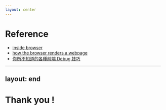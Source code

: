 ```yaml
---
layout: center
---
```


# Reference

- [inside browser](https://developer.chrome.com/blog/inside-browser-part3/)
- [how the browser renders a webpage](https://medium.com/jspoint/how-the-browser-renders-a-web-page-dom-cssom-and-rendering-df10531c9969)
- [你所不知道的各種前端 Debug 技巧](https://ithelp.ithome.com.tw/users/20129636/ironman/3382)

<!-- 最後附上一些連結 大家需要的話 課後可以跟我要投影片做為參考 -->

---
layout: end
---

# Thank you !